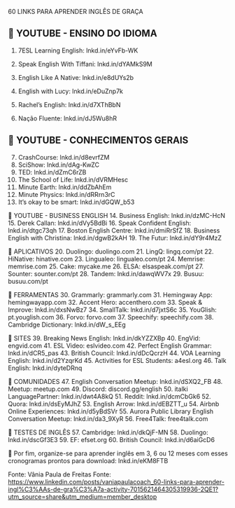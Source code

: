 60 LINKS PARA APRENDER INGLÊS DE GRAÇA

## 📌 YOUTUBE - ENSINO DO IDIOMA

1. 7ESL Learning English: lnkd.in/eYvFb-WK

2. Speak English With Tiffani: lnkd.in/dYAMkS9M

3. English Like A Native: lnkd.in/e8dUYs2b

4. English with Lucy: lnkd.in/eDuZnp7k

5. Rachel’s English: lnkd.in/d7XThBbN

6. Nação Fluente: lnkd.in/dJ5Wu8hR

## 📌 YOUTUBE - CONHECIMENTOS GERAIS

7. CrashCourse: lnkd.in/d8evrfZM
8. SciShow: lnkd.in/dAg-KwZC
9. TED: lnkd.in/dZmC6rZB
10. The School of Life: lnkd.in/dVRMHesc
11. Minute Earth: lnkd.in/ddZbAhEm
12. Minute Physics: lnkd.in/dRRrn3rC
13. It’s okay to be smart: lnkd.in/dGQW_b53

📌 YOUTUBE - BUSINESS ENGLISH
14. Business English: lnkd.in/dzMC-HcN
15. Derek Callan: lnkd.in/dVy5BdBi
16. Speak Confident English: lnkd.in/dtgc73qh
17. Boston English Centre: lnkd.in/dmiRrSfZ
18. Business English with Christina: lnkd.in/dgwB2kAH
19. The Futur: lnkd.in/dY9r4MzZ

📌 APLICATIVOS
20. Duolingo: duolingo.com
21. LingQ: lingq.com/pt
22. HiNative: hinative.com
23. Lingualeo: lingualeo.com/pt
24. Memrise: memrise.com
25. Cake: mycake.me
26. ELSA: elsaspeak.com/pt
27. Sounter: sounter.com/pt
28. Tandem: lnkd.in/dawqWV7x
29. Busuu: busuu.com/pt

📌 FERRAMENTAS
30. Grammarly: grammarly.com
31. Hemingway App: hemingwayapp.com
32. Accent Hero: accenthero.com
33. Speak & Improve: lnkd.in/dxsNwBz7
34. SmallTalk: lnkd.in/d7jxtS6c
35. YouGlish: pt.youglish.com
36. Forvo: forvo.com
37. Speechify: speechify.com
38. Cambridge Dictionary: lnkd.in/dW_s_EEg

📌 SITES
39. Breaking News English: lnkd.in/dkYZZXBp
40. EngVid: engvid.com
41. ESL Video: eslvideo.com
42. Perfect English Grammar: lnkd.in/dCR5_pas
43. British Council: lnkd.in/dDcQcrzH
44. VOA Learning English: lnkd.in/d2YzqrKd
45. Activities for ESL Students: a4esl.org
46. Talk English: lnkd.in/dyteDRnq

📌 COMUNIDADES
47. English Conversation Meetup: lnkd.in/dSXQ2_FB
48. Meetup: meetup.com
49. Discord: discord.gg/english
50. italki LanguagePartner: lnkd.in/dwt4A8kQ
51. Reddit: lnkd.in/dcmCbGk6
52. Quora: lnkd.in/dsEyMJhZ
53. English Arrow: lnkd.in/dEBZTT_u
54. Airbnb Online Experiences: lnkd.in/d5yBdSVr
55. Aurora Public Library English Conversation Meetup: lnkd.in/da3_9XyR
56. Free4Talk: free4talk.com

📌 TESTES DE INGLÊS
57. Cambridge: lnkd.in/dkQjF-MN
58. Duolingo: lnkd.in/dscGf3E3
59. EF: efset.org
60. British Council: lnkd.in/d6aiGcD6


🎯 Por fim, organize-se para aprender inglês em 3, 6 ou 12 meses com esses cronogramas prontos para download: lnkd.in/eKM8FTB

Fonte:  Vânia Paula de Freitas
Fonte: https://www.linkedin.com/posts/vaniapaulacoach_60-links-para-aprender-ingl%C3%AAs-de-gra%C3%A7a-activity-7015621464305319936-2QE1?utm_source=share&utm_medium=member_desktop
